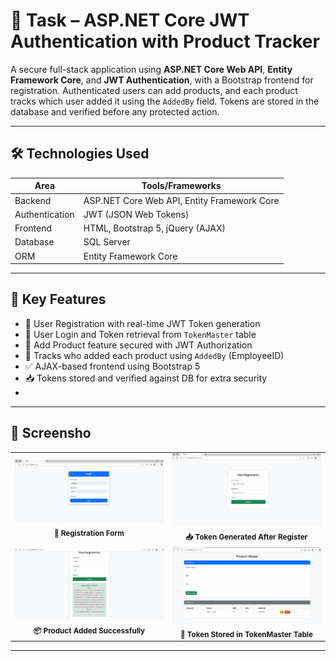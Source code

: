 # 🔐 Task – ASP.NET Core JWT Authentication with Product Tracker

A secure full-stack application using **ASP.NET Core Web API**, **Entity Framework Core**, and **JWT Authentication**, with a Bootstrap frontend for registration. Authenticated users can add products, and each product tracks which user added it using the `AddedBy` field. Tokens are stored in the database and verified before any protected action.

---

## 🛠 Technologies Used

| Area        | Tools/Frameworks                     |
|-------------|--------------------------------------|
| Backend     | ASP.NET Core Web API, Entity Framework Core |
| Authentication | JWT (JSON Web Tokens)             |
| Frontend    | HTML, Bootstrap 5, jQuery (AJAX)     |
| Database    | SQL Server                           |
| ORM         | Entity Framework Core                |

---

## 🎯 Key Features

- 👤 User Registration with real-time JWT Token generation
- 🔐 User Login and Token retrieval from `TokenMaster` table
- 🧾 Add Product feature secured with JWT Authorization
- 🧑 Tracks who added each product using `AddedBy` (EmployeeID)
- ✅ AJAX-based frontend using Bootstrap 5
- 📥 Tokens stored and verified against DB for extra security
- 
---
## 📸 Screensho

<table>
  <tr>
    <td align="center">
      <img src="https://github.com/MohmadZaidDelawala/Task/blob/MBH/Screenshots/Screenshot%202025-05-17%20144758.png?raw=true" width="400"/><br/>
      <sub><b>📝 Registration Form</b></sub>
    </td>
    <td align="center">
      <img src="https://github.com/MohmadZaidDelawala/Task/blob/MBH/Screenshots/Screenshot%202025-05-17%20144812.png?raw=true" width="400"/><br/>
      <sub><b>📥 Token Generated After Register</b></sub>
    </td>
  </tr>
  <tr>
    <td align="center">
      <img src="https://github.com/MohmadZaidDelawala/Task/blob/MBH/Screenshots/Screenshot%202025-05-17%20144847.png?raw=true" width="400"/><br/>
      <sub><b>📦 Product Added Successfully</b></sub>
    </td>
    <td align="center">
      <img src="https://github.com/MohmadZaidDelawala/Task/blob/MBH/Screenshots/Screenshot%202025-05-17%20145533.png?raw=true" width="400"/><br/>
      <sub><b>🔐 Token Stored in TokenMaster Table</b></sub>
    </td>
  </tr>
</table>


---

